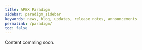 ```yaml
---
title: APEX Paradigm
sidebar: paradigm_sidebar
keywords: news, blog, updates, release notes, announcements
permalink: /paradigm/
toc: false
---
```


Content comming soon.
